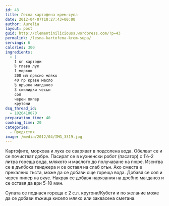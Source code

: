 ```yaml
---
id: 43
title: Лесна картофена крем-супа
date: 2012-04-07T10:27:43+00:00
author: Aurelia
layout: post
guid: http://clementiniliciouss.wordpress.com/?p=43
permalink: /lesna-kartofena-krem-supa/
servings: 6
calories: 300
ingredients:
  - |
    1 кг картофи
    ½ глава лук
    1 морков
    200 мл прясно мляко
    40 гр краве масло
    ½ връзка магданоз
    3 скилидки чесън
    сол
    черен пипер
    крутони
dsq_thread_id:
  - 1026410070
preparation_time: 40
cooking_time: 20
categories:
  - Предястия
image: /media/2012/04/IMG_3319.jpg
---
```

Картофите, моркова и лука се сваряват в подсолена вода. Обелват се и се почистват добре. Пасират се в кухненски робот (пасатор) с 1½-2 литра гореща вода, млякото и маслото до получаване на пюре. Изситва се в дълбока тенджера и се оставя на слаб огън. Ако сместа е прекалено гъста, може да се добави още гореща вода. Добавя се сол и черен пипер на вкус. Накрая се добавя нарязания на дребно магданоз и се оставя да ври 5-10 мин.

Супата се поднася гореща с 2 с.л. крутони/Кубети и по желание може да се добави лъжица кисело мляко или заквасена сметана.